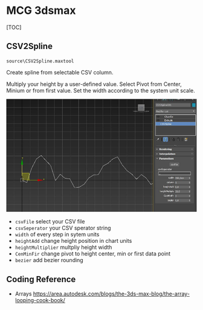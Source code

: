 # MCG 3dsmax 

[TOC]

## CSV2Spline


    source\CSV2Spline.maxtool

Create spline from selectable CSV column. 

Multiply your height by a user-defined value. Select Pivot from Center, Minium or from first value.  Set the width according to the system unit scale.


![](assets/images/CSV2Spline.jpg)


- `csvFile` select your CSV file 
- `csvSeperator`  your CSV sperator string  
- `width` of every step in sytem units 
- `heightAdd` change height position in chart units 
- `heightMultiplier` multpliy height width 
- `CenMinFir` change pivot to height center, min or first data point 
- `bezier` add bezier rounding 


## Coding Reference 

- Arrays https://area.autodesk.com/blogs/the-3ds-max-blog/the-array-looping-cook-book/ 
